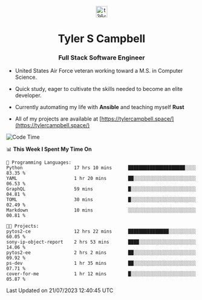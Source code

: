 <p align="center">
<a href="https://www.linkedin.com/in/t36campbell" target="blank"><img align="center" src="https://ik.imagekit.io/t36campbell/Portfolio/linkedin.png.original_m8bbGgPh6.png" alt="t36campbell" height="30" width="30" /></a>
</p>
<h1 align="center">Tyler S Campbell</h1>
<h3 align="center">Full Stack Software Engineer</h3>

* United States Air Force veteran working toward a M.S. in Computer Science.

* Quick study, eager to cultivate the skills needed to become an elite developer.

* Currently automating my life with **Ansible** and teaching myself **Rust**

* All of my projects are available at [https://tylercampbell.space/](https://tylercampbell.space/)

<!--START_SECTION:waka-->
![Code Time](http://img.shields.io/badge/Code%20Time-2%2C637%20hrs%2013%20mins-blue)

📊 **This Week I Spent My Time On** 

```text
💬 Programming Languages: 
Python                   17 hrs 10 mins      █████████████████████░░░░   83.35 % 
YAML                     1 hr 20 mins        ██░░░░░░░░░░░░░░░░░░░░░░░   06.53 % 
GraphQL                  59 mins             █░░░░░░░░░░░░░░░░░░░░░░░░   04.81 % 
TOML                     30 mins             █░░░░░░░░░░░░░░░░░░░░░░░░   02.49 % 
Markdown                 10 mins             ░░░░░░░░░░░░░░░░░░░░░░░░░   00.81 % 

🐱‍💻 Projects: 
pytos2-ce                12 hrs 22 mins      ███████████████░░░░░░░░░░   60.05 % 
sony-ip-object-report    2 hrs 53 mins       ████░░░░░░░░░░░░░░░░░░░░░   14.06 % 
pytos2-ee                2 hrs 2 mins        ██░░░░░░░░░░░░░░░░░░░░░░░   09.92 % 
ps-dev                   1 hr 35 mins        ██░░░░░░░░░░░░░░░░░░░░░░░   07.71 % 
cover-for-me             1 hr 12 mins        █░░░░░░░░░░░░░░░░░░░░░░░░   05.87 % 
```


 Last Updated on 21/07/2023 12:40:45 UTC
<!--END_SECTION:waka-->

